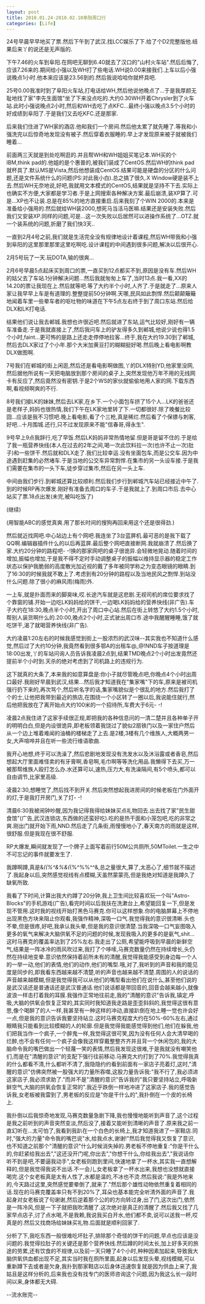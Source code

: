 ```yaml
---
layout: post
title: 2010.01.24-2010.02.10阜阳周口行
categories: [Life]
---
```


24号早晨早早地买了票.然后下午到了武汉.找LCC娱乐了下.给了个D2完整版他.结果后来丫的说还是无声版的.

下午7.46的火车到阜阳.在网吧无聊到6.40就去了汉口的"山村火车站".然后后悔了,应该7.26来的.期间给小强以及WH打了些电话.WH说0.00来接我们.上车以后小强说晚点1小时.他本来应该是23.56到的.然后我说哈哈你就杯具吧.

25号0.00我准时到了阜阳火车站,打电话给WH,然后他说他晚点了...于是我厚颜无耻地找了家"李先生面馆"坐了下来没点吃的.大约0.30WH开着Chrysler到了火车站.此时小强说晚点2小时,然后和WH去吃了点KFC...最终小强以晚点3.5个小时的好成绩到阜阳了.于是我们又去吃KFC.还是那家.

后来我们住进了WH家的酒店.他和我们一个房间.然后他太累了就先睡了.等我和小强洗完以后惊奇地发现没有被子.然后穿着衣服睡的.早上才发现原来被子就被我们睡着...

前面两三天就是到处吃啊逛的.并且帮WH和WH姐姐买笔记本.WH买的个IBM,think pad的.他姐的是个惠普的,被我们装成了CentOS.然后WH的think pad 就杯具了.默认MS是Vista,然后他想装成CentOS.结果可能是硬盘的分区的什么问题,还是文件系统什么的问题(PS:对此我小白).总之搞了很久.X Window硬是装不上去.然后WH无奈地说,好吧,我就用文本模式的CentOS,结果就是坚持不下去.实际上也确实不方便,大家都是学习者.于是上网搜索各种解决方案.最后崩溃,装XP算了.可是...XP也不让装.总是在85%的地方直接重启.后来我刻了个WIN 2000的.本来是准备给小强用的.然后就给WH装2000,想死马当活马医嘛.结果还是安装失败.然后我们又安装XP.同样的问题,可是...这一次失败以后居然可以进操作系统了...OTZ.就一个装系统的问题,折磨了我们快3天..

一直到2月4号之前,我们就是生活完全没有规律地设计着课程,然后WH带我和小强到阜阳的这里那里那里这里吃啊吃.设计课程的中间遇到很多问题,解决以后很开心.

2月5号玩了一天.玩DOTA,输的很爽...

2月6号早晨5点起床买到周口的票,一直买到12点都买不到,原因是没有车.然后WH的姑父去了车站.1分钟解决问题...然后我就匆匆上车了,当时13点.我一看,XX的14.20的票让我现在上.然后就等吧.等了大约半个小时,人齐了.于是就走了...原来人家让我早早上车是有道理的.整整提前50分钟啊.天哪,民风如此剽悍.然后颠颠簸簸地闻着车里一些晕车者的呕吐物的味道在下午5点左右终于到了周口东站.然后给DLX和LK打电话.

结果他们说让我去郸城.我想也许很近吧.然后就进了东站,运气比较好,刚好有一辆车准备走.于是我就直接上了,然后我问车上的驴友得多久到郸城,他说少说也得1.5个小时,faint...更可怖的是路上还走走停停地拉客...终于,我在大约19.30到了郸城,然后去DLX家过了个小年.那个大米加黄豆打的糊糊挺好喝.然后晚上看电影啊教DLX做图啊.

7号我们在郸城的街上闲逛,然后还是看电影啊做图,丫的DLX特别YD,他家里没网,然后据他所说有一天把电脑放到那个房间的桌子上,突然发现他万年不用的无线网卡有反应了,然后竟然没有密钥.于是2个WS的家伙就偷偷地用人家的网.下载东西啊,看视频啊爽的不行.

8号我们接LK的妹妹,然后去LK家,在乡下.一个小面包车挤了15个人...LK的爸爸还是老样子,妈妈也很热情,我们下午在LK家地里转了下.一切都很好.除了晚餐比较囧...应该是我不习惯吧.晚上看电影,看了个三枪,真是稀烂.然后看了个保镖与刺客,好吧...十月围城.还行,只不过发现原来不能"信春哥,得永生".

9号早上9点我辞行,吃了早饭.然后LK妈妈非常热情地留.但是哥是留不住的.于是给了我一瓶营养快线(本人在过去的2年之间,喝一次此饮料拉一次(也许不止一次)肚子)和一些饼干.然后就和DLX走了.我们比较幸运.没有坐面包车,而是公交车.因为中途遇到赶集的必然堵车.于是当地的公交车异常剽悍.在集市的另一头设车接.于是我们需要在集市的一头下车,徒步穿过集市,然后在另一头上车.

中间由我们步行.到郸城还算比较顺利.然后我们步行到郸城汽车站已经接近中午了.到的时候RP再次爆发.刚好有准备去周口的车子.于是我就上了.到周口市后.去中心站买了票.18点出发(未完,被叫吃饭了)

(继续)

(用智能ABC的感觉真爽.用了那长时间的搜狗再回来用这个还是很得劲.)

然后就近找网吧.中心站边上有个网吧.我连坐了3台蓝屏机.最可恶的是我下载了QQ啊.编辑器插件什么的以后再蓝屏.最后整个网吧直接断网.我就崩溃了.然后换了家.大约20分钟的路程吧- -!换的那家网吧的桌子很诡异.会轻微地晃动.随着时间的增加,振幅也增加,于是我不得不定时手动调整桌子的振幅以维持显示器的稳定工作状态以保护我脆弱的高度散光加近视的戴了多年被同学称之为变态眼镜的眼睛.到了16:30的时候我就不敢上了.考虑到有20分钟的路程以及当地民风之剽悍.到站没什么问题.除了很小的麻风雨(梅雨)外.

一上车,就是扑面而来的脚臭味,哎.长途汽车就是这悲剧.无视司机的席位要求找了个靠窗的铺.开始一边吃LK妈妈给的饼干,一边喝LK妈妈给的营养快线(非广告).车子大约在18:30,晚点半个小时,开出了周口中心站.然后在街上转悠了大约1.5个小时,帮别人装货啊什么的.20:00,晚点2个小时,正式驶出周口市.途中我醒醒睡睡,饿了就吃饼干,渴了就喝营养快线(非广告).

大约凌晨1:20左右的时候我感觉到街上一股浓烈的武汉味--其实我也不知道什么感觉,然后过了大约10分钟,我竟然看到很多鄂A的出租车@_@!NND车子按道理是18:00出发,丫的车站问询人员告诉我凌晨2点到,结果TMD晚点2个小时出发竟然还提前半个小时到.天杀的绝对考虑到了司机路上的违规行为.

这下就真的大条了,本来我的如意算盘是:你小子就尽管晚点吧,你晚点4个小时出周口最好.我刚好早晨到武汉,结果...然后我才知道我在"集家嘴"下的车,原来是被司机强行扔下来的,再次骂个,然后听名字的话,集家嘴貌似是个很乱的地方.然后我打了个的士,让他把我带到最近的旅店,在围绕一个小区转了一圈以后,我说能住就行,然后他把我放在了离开始点大约100米的一个招待所,车费大于6元- -!

凌晨2点我住进了这家手续很正规,即把我的各种信息问的一清二楚并且各种单子开的明明白白,但是内设很诡异,即老板领着我饶过了貌似2扇铁门以及一家住户然后从一个边上堆着难闻的油桶的楼梯走了上去.是2楼,3楼有几个维族人,大概两男一女,大声喧哗并且在听一些流行维语歌曲.

我开心地想,终于可以洗澡了,然后悲剧地发现没有洗发水以及沐浴露或者香皂,然后想起大厅里面难怪卖的有牙膏啊,香皂啊,毛巾啊等等洗化用品.我懒得下去买,万一被那帮维族人殴打怎么办.水还算可以,速热,压力大,有洗澡隔间,有5个喷头,都可以自由调节,比家里高级.

凌晨2:30,想睡觉了,然后找不到开关.然后突然想起我进房间的时候老板在门外面开的灯,于是我打开房门,关了灯- -!

清晨6:30我被闹钟吵醒,因为我记得我得给妹妹买点礼物回去.出去找了家"民生甜食馆"(广告,武汉连锁店,东西做的还蛮好吃).吃的是热干面和小笼包吧,吃的非常之爽.刚出门就开始下雨,NND.然后走了几条街,雨慢慢地小了,春天南方的雨就是这样,很舒服.但是我现在很不舒服.

RP大爆发,瞬间就发现了一个牌子上面写着前行50M公共厕所,50MToilet.一生之中不可忘记的事件就要发生了.

我蹲啊蹲,真是&*((%^&%&(*(%^$%$%%^^&,总之量很大,算了,太恶心了,细节就不描述了.我起身以后,突然感觉视线有点模糊,天虽然蒙蒙亮,但是我绝对知道是我蹲久了缺氧所致.

我看了下时间,计算出我大约蹲了20分钟,我上卫生间比较喜欢玩一个叫"Astro-Blocks"的手机游戏(广告),看完时间以后我扶在洗漱台上,希望能回复一下,但是发现不管用.这时我的视线开始打黑色马赛克.你可以这样想象.你的电脑屏幕上不停地出现黑色方块来阻止你观看,我强作精神,深吸一口气.我觉得我的意识很清晰.头也不晕,但是很疼,好吧,我承认我头晕,但是我的意识很清楚.当我深吸一口气妄图吸入更多的氧气来解决大脑供氧不足的问题的时候,发现我吸入的更多的是氨气,shit...这时马赛克的覆盖率达到了25%左右.我走出了公厕,希望能呼吸到早晨的新鲜空气,结果是一阵冰冷的雨风吹过来,我打了个哆嗦,马赛克数量仍然在持续增长,头仍然在持续地变晕.意识依然保持着前所未有的清醒,我觉得我能感受到身边每一个人的一举一动,他们的表情,他们的动作,他们的嘴型.哦,对了,我听到的声音和我的能见度是同步的,即我看东西越来越不清楚,听的声音也越来越不清楚.周围的人的说话的声音越来越模糊,但是我觉得我可以从他们的嘴型看出他们在说什么,甚至他们说的是武汉话还是普通话还是武汉普通话.他们说话都是带回音的,回音会越来越小,就像波浪一样击打着我的耳膜.我强作正常地往前走,我的"清醒的意识"告诉我,镇定,呼吸,大脑的供氧会恢复正常的,其实同时我知道我走路是歪歪斜斜的,我觉得这很有意思,像个喝醉了的人一样,我甚至有一种这样的冲动,直接趴倒在地上睡一觉也许会好一点,但是我的意识告诉我要坚持站立.这时马赛克程度大约在50%-60%左右,通过眼睛我只能看到比较模糊的人的轮廓.但是我觉得我能感觉得到他们,他们在躲我,他们把我当作一个疯子,一个醉鬼一样,我觉得这很可笑,因为没有任何人会大清早喝的烂醉,也不会有任何一个疯子会像我这样穿戴整整齐齐并且背一个休闲包的,我的大脑命令我的嘴巴做出一个轻蔑一笑的表情,然后我发现这很难,于是我就没有嘲笑他们,而是在"清醒的意识"的支配下强行往前移动.马赛克大约打到了70%.我觉得我真的什么都看不清,什么都听不清了,我隐隐约约看到前面有一家店子亮着灯,这时,"清醒的意识"仿佛突然被一股强大的力量所吞噬,这股力量告诉我:"我不行了,我必须进这家店子,我必须求助了."而并不是"清醒的意识"告诉我的"我只要坚持站立,呼吸新鲜空气,大脑的拱氧会恢复正常的".我近乎跌倒一样地冲进了这家店子.我的感觉告诉我,女老板被我雷到了,男老板的反应是"你是干什么的",我扑倒在一个皮的长椅上.

我扑倒以后我惊奇地发现,马赛克数量急剧下降,我也慢慢地能听到声音了,这个过程是我之前听到的声音突然变淡,然后没了,接着又能听到清晰的声音了.原来我之前一直幻听在...太可怕了,我看到我趴在一个白色的长椅上,我才知道我进了一家鞋店.同时,"强大的力量"命令我的嘴巴说"水,给我点水,谢谢!"然后我觉得我又恢复了意识,也不知道之前那个"清醒的意识"什么时候消失掉的.男老板不停地重复:"你是干什么的,你赶紧给我出去","这还没开门呢,你出去","你想干什么,你给我出去","我说话你听不到是吧,不要逼我动手",女老板则跑到里间,快速地拿了一杯水,其实我一直想解释的,但是我觉得我说不出话.不一会儿,女老板拿了一杯水出来,我想也没想就直接喝完.这个女老板真是太有人性了,水都是温的,不冰也不烫.然后我说:"我是外地来的,今天路过这里,突然感觉要晕倒了,就来了."然后那个雄性动物依然重复着相同的话.现在的马赛克覆盖率只有不到20%了,耳朵也基本能完全听清外面的声音了.我起身对女老板说了句谢谢,然后逆着那个公的的方向转过身,出了门,这次出门,依然是一阵冷风,但是一下子就把我吹清醒了.这次绝对是真正的清醒了.然后我又找了几家早点店子,讨了点水喝,不是我赖,我说我买白开水,他们都不卖,说可以送我一杯,哎真是的.然后又找商场给妹妹买礼物.后面就是顺利回家了.

分析了下,我吃东西一般很难吃坏肚子,排除那个奇怪的饼干的问题,早点也应该是没问题的.我觉得拉肚子的关键还是那个营养快线.然后蹲的时间太长,加上好多天的旅途的劳累,还有饮食的不规律,以及前一天只睡了4个小时,种种因素加起来,导致我大脑供氧供血都出现不足,其实当时我在厕所里面,起身以后发现头晕,视线模糊,可以重新蹲下去或者是欠身,我扑到那家鞋店以后身体迅速恢复就是因为供血上来了,我姑且是这样分析的,后来我也没有找专门的医师咨询这个问题,因为我这么长一段时间以来,身体都无大碍.

--流水账完--
